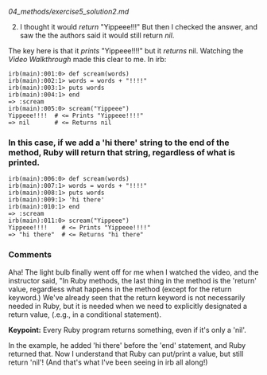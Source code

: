*04_methods/exercise5_solution2.md*

2. I thought it would *return* "Yippeee!!!" But then I checked the answer, and saw the the authors said it would still return *nil*. 

The key here is that it *prints* "Yippeee!!!!" but it *returns* nil. Watching the *Video Walkthrough* made this clear to me. In irb:

```
irb(main):001:0> def scream(words)
irb(main):002:1> words = words + "!!!!"
irb(main):003:1> puts words
irb(main):004:1> end
=> :scream
irb(main):005:0> scream("Yippeee")
Yippeee!!!!  # <= Prints "Yippeee!!!!"
=> nil       # <= Returns nil
```

### In this case, if we add a 'hi there' string to the end of the method, Ruby will return that string, regardless of what is printed.

```
irb(main):006:0> def scream(words)
irb(main):007:1> words = words + "!!!!"
irb(main):008:1> puts words
irb(main):009:1> 'hi there'
irb(main):010:1> end
=> :scream
irb(main):011:0> scream("Yippeee")
Yippeee!!!!    # <= Prints "Yippeee!!!!"
=> "hi there"  # <= Returns "hi there"
```


### Comments

Aha! The light bulb finally went off for me when I watched the video, and the instructor said, "In Ruby methods, the last thing in the method is the 'return' value, regardless what happens in the method (except for the return keyword.) We've already seen that the return keyword is not necessarily needed in Ruby, but it is needed when we need to explicitly designated a return value, (.e.g., in a conditional statement).

**Keypoint:** Every Ruby program returns something, even if it's only a 'nil'.


In the example, he added 'hi there' before the 'end' statement, and Ruby returned that. Now I understand that Ruby can put/print a value, but still return 'nil'! (And that's what I've been seeing in irb all along!)
